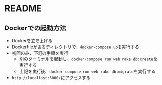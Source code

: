 # README

## Dockerでの起動方法

* Dockerを立ち上げる
* Dockerfileがあるディレクトリで、```docker-compose up```を実行する
* 初回のみ、下記の手順を実行
  * 別のターミナルを起動し、```docker-compose run web rake db:create```を実行する
  * 上記を実行後、```docker-compose run web rake db:migrate```を実行する
* ```http://localhost:3000/```にアクセスする
